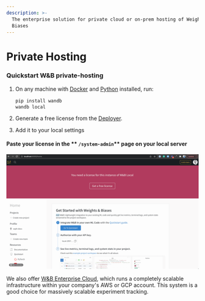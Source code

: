 ```yaml
---
description: >-
  The enterprise solution for private cloud or on-prem hosting of Weights &
  Biases
---
```


# Private Hosting

### Quickstart W\&B private-hosting

1.  On any machine with [Docker](https://www.docker.com) and [Python](https://www.python.org) installed, run:

    ```
    pip install wandb
    wandb local 
    ```
2. Generate a free license from the [Deployer](https://deploy.wandb.ai).
3. Add it to your local settings

#### Paste your license in the ** `/system-admin`** page on your local server

![Copy your license from Deployer and paste it into your Local settings](<../../.gitbook/assets/2022-02-24 22.13.59 (6).gif>)

We also offer [W\&B Enterprise Cloud](cloud.md), which runs a completely scalable infrastructure within your company's AWS or GCP account. This system is a good choice for massively scalable experiment tracking.

